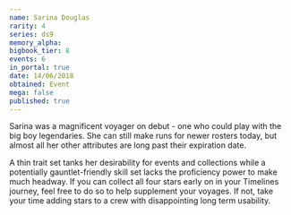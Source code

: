 ```yaml
---
name: Sarina Douglas
rarity: 4
series: ds9
memory_alpha:
bigbook_tier: 8
events: 6
in_portal: true
date: 14/06/2018
obtained: Event
mega: false
published: true
---
```


Sarina was a magnificent voyager on debut - one who could play with the big boy legendaries. She can still make runs for newer rosters today, but almost all her other attributes are long past their expiration date.

A thin trait set tanks her desirability for events and collections while a potentially gauntlet-friendly skill set lacks the proficiency power to make much headway. If you can collect all four stars early on in your Timelines journey, feel free to do so to help supplement your voyages. If not, take your time adding stars to a crew with disappointing long term usability.
